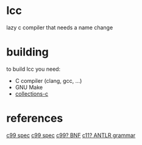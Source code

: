 # lcc
lazy c compiler that needs a name change

# building
to build lcc you need:

* C compiler (clang, gcc, ...)
* GNU Make
* [collections-c](https://github.com/srdja/Collections-C#building-and-installation)

# references
[c99 spec](http://www.open-std.org/jtc1/sc22/wg14/www/docs/n1570.pdf)
[c99 spec](http://www.open-std.org/jtc1/sc22/WG14/www/docs/n1256.pdf)
[c99? BNF](https://cs.wmich.edu/~gupta/teaching/cs4850/sumII06/The%20syntax%20of%20C%20in%20Backus-Naur%20form.htm)
[c11? ANTLR grammar](https://raw.githubusercontent.com/antlr/grammars-v4/master/c/C.g4)